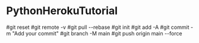 # PythonHerokuTutorial

#git reset
#git remote -v
#git pull --rebase
#git init
#git add -A
#git commit -m "Add your commit"
#git branch -M main
#git push origin main --force
